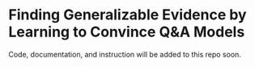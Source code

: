 # Finding Generalizable Evidence by Learning to Convince Q&amp;A Models

Code, documentation, and instruction will be added to this repo soon.
